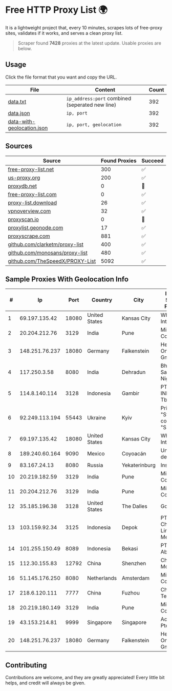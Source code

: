
# Free HTTP Proxy List 🌍

It is a lightweight project that, every 10 minutes, scrapes lots of free-proxy sites, validates if it works, and serves a clean proxy list.


> Scraper found **7428** proxies at the latest update. Usable proxies are below.

## Usage

Click the file format that you want and copy the URL.


|File|Content|Count|
|----|-------|-----|
|[data.txt](https://raw.githubusercontent.com/themiralay/Proxy-List-World/master/data.txt)|`ip_address:port` combined (seperated new line)|392|
|[data.json](https://raw.githubusercontent.com/themiralay/Proxy-List-World/master/data.json)|`ip, port`|392|
|[data-with-geolocation.json](https://raw.githubusercontent.com/themiralay/Proxy-List-World/master/data-with-geolocation.json)|`ip, port, geolocation`|392|

## Sources

|Source|Found Proxies|Succeed|
|------|-------------|-------|
|[free-proxy-list.net](https://free-proxy-list.net)|300|✅|
|[us-proxy.org](https://www.us-proxy.org)|200|✅|
|[proxydb.net](http://proxydb.net)|0|🚫|
|[free-proxy-list.com](https://free-proxy-list.com/?page=&port=&type%5B%5D=http&type%5B%5D=https&up_time=0&search=Search)|0|✅|
|[proxy-list.download](https://www.proxy-list.download/HTTP)|26|✅|
|[vpnoverview.com](https://vpnoverview.com/privacy/anonymous-browsing/free-proxy-servers)|32|✅|
|[proxyscan.io](https://www.proxyscan.io)|0|🚫|
|[proxylist.geonode.com](https://proxylist.geonode.com/api/proxy-list?limit=300&page=1&sort_by=lastChecked&sort_type=desc&protocols=http,https)|17|✅|
|[proxyscrape.com](https://api.proxyscrape.com/v2/?request=displayproxies&protocol=http&timeout=10000&country=all&ssl=all&anonymity=all)|881|✅|
|[github.com/clarketm/proxy-list](https://raw.githubusercontent.com/clarketm/proxy-list/master/proxy-list-raw.txt)|400|✅|
|[github.com/monosans/proxy-list](https://raw.githubusercontent.com/monosans/proxy-list/main/proxies/http.txt)|480|✅|
|[github.com/TheSpeedX/PROXY-List](https://raw.githubusercontent.com/TheSpeedX/PROXY-List/master/http.txt)|5092|✅|


## Sample Proxies With Geolocation Info

|#|Ip|Port|Country|City|Internet Service Provider|
|-|--|----|-------|----|-------------------------|
|1|69.197.135.42|18080|United States|Kansas City|WholeSale Internet|
|2|20.204.212.76|3129|India|Pune|Microsoft Corporation|
|3|148.251.76.237|18080|Germany|Falkenstein|Hetzner Online GmbH|
|4|117.250.3.58|8080|India|Dehradun|Bharat Sanchar Nigam Ltd|
|5|114.8.140.114|3128|Indonesia|Gambir|PT. INDOSAT Tbk|
|6|92.249.113.194|55443|Ukraine|Kyiv|Private "Stock company "Sater"|
|7|69.197.135.42|18080|United States|Kansas City|WholeSale Internet|
|8|189.240.60.164|9090|Mexico|Coyoacán|Uninet S.A. de C.V.|
|9|83.167.24.13|8080|Russia|Yekaterinburg|Insys LLC|
|10|20.219.182.59|3129|India|Pune|Microsoft Corporation|
|11|20.204.212.76|3129|India|Pune|Microsoft Corporation|
|12|35.185.196.38|3128|United States|The Dalles|Google LLC|
|13|103.159.92.34|3125|Indonesia|Depok|PT Chandela Lintas Media|
|14|101.255.150.49|8089|Indonesia|Bekasi|PT Remala Abadi|
|15|112.30.155.83|12792|China|Shenzhen|China Mobile|
|16|51.145.176.250|8080|Netherlands|Amsterdam|Microsoft Corporation|
|17|218.6.120.111|7777|China|Fuzhou|China Telecom|
|18|20.219.180.149|3129|India|Pune|Microsoft Corporation|
|19|43.153.214.81|9999|Singapore|Singapore|Aceville Pte.ltd|
|20|148.251.76.237|18080|Germany|Falkenstein|Hetzner Online GmbH|



## Contributing

Contributions are welcome, and they are greatly appreciated! Every
little bit helps, and credit will always be given.

